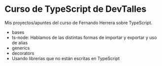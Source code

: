 # Curso de TypeScript de DevTalles

Mis proyectos/apuntes del curso de Fernando Herrera sobre TypeScript.

- bases
- ts-node: Hablamos de las distintas formas de importar y exportar y uso de alias
- generics
- decorators
- Usando librerías que no están escritas en TypeScript
